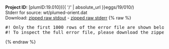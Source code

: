 **Project ID:** [plumID:19.010]({{ '/' | absolute_url }}eggs/19/010/)  
Stderr for source:  wt/plumed-orient.dat   
Download: [zipped raw stdout](plumed-orient.dat.plumed_master.stdout.txt.zip) - [zipped raw stderr](plumed-orient.dat.plumed_master.stderr.txt.zip) 
{% raw %}
<pre>
#! Only the first 1000 rows of the error file are shown below
#! To inspect the full error file, please download the zipped raw stderr file above
</pre>
{% endraw %}
